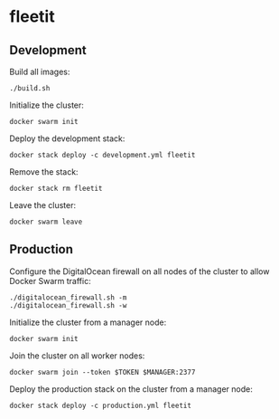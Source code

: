 # fleetit

## Development

Build all images:

```
./build.sh
```

Initialize the cluster:

```
docker swarm init
```

Deploy the development stack:

```
docker stack deploy -c development.yml fleetit
```

Remove the stack:

```
docker stack rm fleetit
```

Leave the cluster:

```
docker swarm leave
```

## Production

Configure the DigitalOcean firewall on all nodes of the cluster to allow Docker Swarm traffic:

```
./digitalocean_firewall.sh -m
./digitalocean_firewall.sh -w
```

Initialize the cluster from a manager node:

```
docker swarm init
```

Join the cluster on all worker nodes:

```
docker swarm join --token $TOKEN $MANAGER:2377
```

Deploy the production stack on the cluster from a manager node:

```
docker stack deploy -c production.yml fleetit
```
